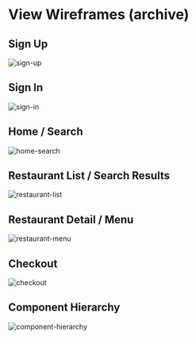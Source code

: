 # View Wireframes (archive)

## Sign Up
![sign-up]

## Sign In
![sign-in]

## Home / Search
![home-search]

## Restaurant List / Search Results
![restaurant-list]

## Restaurant Detail / Menu
![restaurant-menu]

## Checkout
![checkout]

## Component Hierarchy
![component-hierarchy]

[sign-up]: ./wireframes/2_sign_up.png
[sign-in]: ./wireframes/3_sign_in.png
[home-search]: ./wireframes/1_home.png
[restaurant-list]: ./wireframes/4_restaurant_list.png
[restaurant-menu]: ./wireframes/5_restaurant_menu.png
[checkout]: ./wireframes/6_checkout.png
[component-hierarchy]: ./wireframes/component_hierarchy.png
